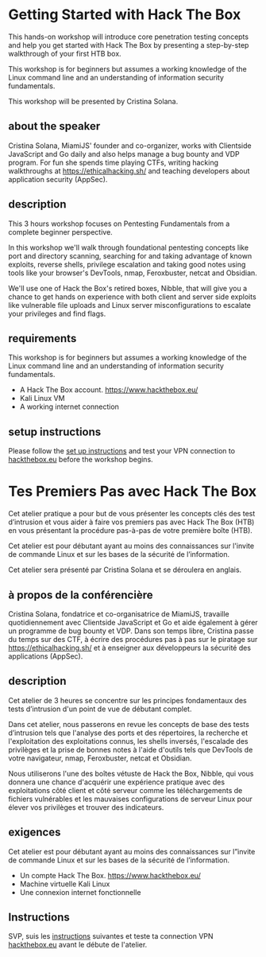 # Getting Started with Hack The Box 
This hands-on workshop will introduce core penetration testing concepts and help you get started with Hack The Box by presenting a step-by-step walkthrough of your first HTB box.

This workshop is for beginners but assumes a working knowledge of the Linux command line and an understanding of information security fundamentals.

This workshop will be presented by Cristina Solana.

## about the speaker

Cristina Solana, MiamiJS' founder and co-organizer, works with Clientside JavaScript and Go daily and also helps manage a bug bounty and VDP program. For fun she spends time playing CTFs, writing hacking walkthroughs at https://ethicalhacking.sh/ and teaching developers about application security (AppSec).

## description

This 3 hours workshop focuses on Pentesting Fundamentals from a complete beginner perspective. 

In this workshop we'll walk through foundational pentesting concepts like port and directory scanning, searching for and taking advantage of known exploits, reverse shells, privilege escalation and taking good notes using tools like your browser's DevTools, nmap, Feroxbuster, netcat and Obsidian.

We'll use one of Hack the Box's retired boxes, Nibble, that will give you a chance to get hands on experience with both client and server side exploits like vulnerable file uploads and Linux server misconfigurations to escalate your privileges and find flags.

## requirements

This workshop is for beginners but assumes a working knowledge of the Linux command line and an understanding of information security fundamentals.

* A Hack The Box account. https://www.hackthebox.eu/
* Kali Linux VM
* A working internet connection

## setup instructions

Please follow the [set up instructions](00-set-up.md) and test your VPN connection to [hackthebox.eu](https://www.hackthebox.eu/) before the workshop begins.

# Tes Premiers Pas avec Hack The Box
Cet atelier pratique a pour but de vous présenter les concepts clés des test d’intrusion et vous aider à faire vos premiers pas avec Hack The Box (HTB) en vous présentant la procédure pas-à-pas de votre première boîte (HTB). 

Cet atelier est pour débutant ayant au moins des connaissances sur l'invite de commande Linux et sur les bases de la sécurité de l’information. 

Cet atelier sera présenté par Cristina Solana et se déroulera en anglais.

## à propos de la conférencière

Cristina Solana, fondatrice et co-organisatrice de MiamiJS, travaille quotidiennement avec Clientside JavaScript et Go et aide également à gérer un programme de bug bounty et VDP. Dans son temps libre, Cristina passe du temps  sur des CTF, à écrire des procédures pas à pas sur le piratage sur https://ethicalhacking.sh/ et à enseigner aux développeurs la sécurité des applications (AppSec).

## description 

Cet atelier de 3 heures se concentre sur les principes fondamentaux des tests d’intrusion d'un point de vue de débutant complet.

Dans cet atelier, nous passerons en revue les concepts de base des tests d’intrusion tels que l'analyse des ports et des répertoires, la recherche et l'exploitation des exploitations connus, les shells inversés, l'escalade des privilèges et la prise de bonnes notes à l'aide d'outils tels que DevTools de votre navigateur, nmap, Feroxbuster, netcat et Obsidian.

Nous utiliserons l'une des boîtes vétuste de Hack the Box, Nibble, qui vous donnera une chance d'acquérir une expérience pratique avec des exploitations côté client et côté serveur comme les téléchargements de fichiers vulnérables et les mauvaises configurations de serveur Linux pour élever vos privilèges et trouver des indicateurs.

## exigences

Cet atelier est pour débutant ayant au moins des connaissances sur l”invite de commande Linux et sur les bases de la sécurité de l’information.

* Un compte Hack The Box. https://www.hackthebox.eu/
* Machine virtuelle Kali Linux
* Une connexion internet fonctionnelle

## Instructions

SVP, suis les [instructions](00-set-up.md) suivantes et teste ta connection VPN [hackthebox.eu](https://www.hackthebox.eu/) avant le débute de l'atelier.

